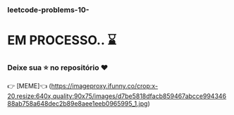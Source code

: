 ### leetcode-problems-10- 

# EM PROCESSO.. :hourglass: 

### Deixe sua ⭐ no repositório ❤️

👉 [MEME]👈 (https://imageproxy.ifunny.co/crop:x-20,resize:640x,quality:90x75/images/d7be5818dfacb859467abcce99434688ab758a648dec2b89e8aee1eeb0965995_1.jpg)
